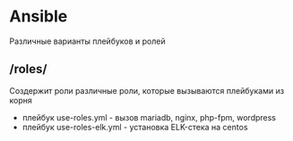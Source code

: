 # Ansible
Различные варианты плейбуков и ролей

## /roles/

Создержит роли различные роли, которые вызываются плейбуками из корня
- плейбук use-roles.yml - вызов mariadb, nginx, php-fpm, wordpress
- плейбук use-roles-elk.yml - установка ELK-стека на centos

